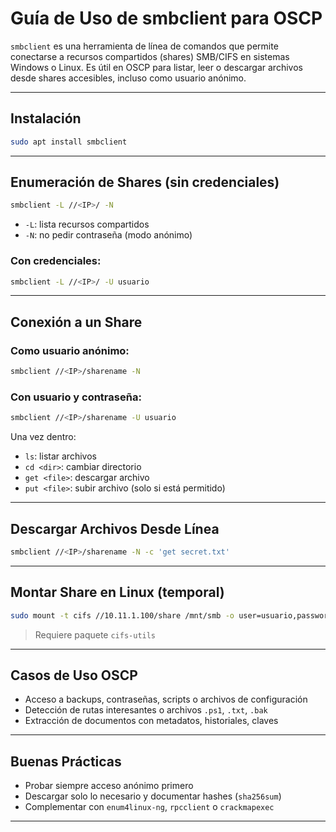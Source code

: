 # Guía de Uso de smbclient para OSCP

`smbclient` es una herramienta de línea de comandos que permite conectarse a recursos compartidos (shares) SMB/CIFS en sistemas Windows o Linux. Es útil en OSCP para listar, leer o descargar archivos desde shares accesibles, incluso como usuario anónimo.

---

## Instalación

```bash
sudo apt install smbclient
```

---

## Enumeración de Shares (sin credenciales)

```bash
smbclient -L //<IP>/ -N
```

- `-L`: lista recursos compartidos
- `-N`: no pedir contraseña (modo anónimo)

### Con credenciales:
```bash
smbclient -L //<IP>/ -U usuario
```

---

## Conexión a un Share

### Como usuario anónimo:
```bash
smbclient //<IP>/sharename -N
```

### Con usuario y contraseña:
```bash
smbclient //<IP>/sharename -U usuario
```

Una vez dentro:
- `ls`: listar archivos
- `cd <dir>`: cambiar directorio
- `get <file>`: descargar archivo
- `put <file>`: subir archivo (solo si está permitido)

---

## Descargar Archivos Desde Línea

```bash
smbclient //<IP>/sharename -N -c 'get secret.txt'
```

---

## Montar Share en Linux (temporal)

```bash
sudo mount -t cifs //10.11.1.100/share /mnt/smb -o user=usuario,password=clave,vers=2.0
```

> Requiere paquete `cifs-utils`

---

## Casos de Uso OSCP

- Acceso a backups, contraseñas, scripts o archivos de configuración
- Detección de rutas interesantes o archivos `.ps1`, `.txt`, `.bak`
- Extracción de documentos con metadatos, historiales, claves

---

## Buenas Prácticas

- Probar siempre acceso anónimo primero
- Descargar solo lo necesario y documentar hashes (`sha256sum`)
- Complementar con `enum4linux-ng`, `rpcclient` o `crackmapexec`

---
